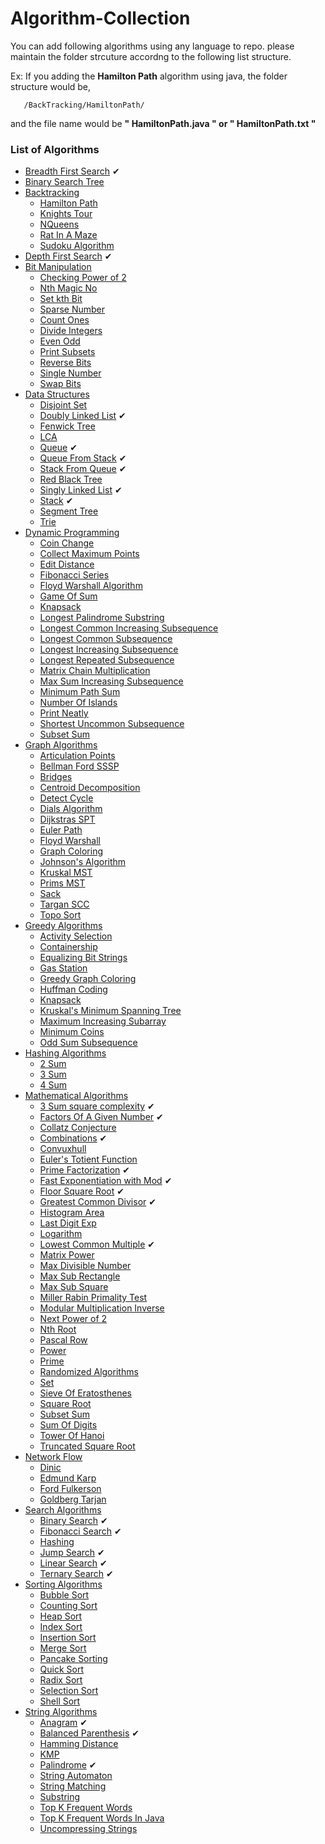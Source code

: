 # Algorithm-Collection
You can add following algorithms using any language to repo. please maintain the folder strcuture accordng to the following list structure.

Ex: If you adding the **Hamilton Path** algorithm using java, the folder structure would be,
    
 ```
    /BackTracking/HamiltonPath/
```

and the file name would be **" HamiltonPath.java " or " HamiltonPath.txt "**

### List of Algorithms 

* [Breadth First Search](/BFS) ✔
* [Binary Search Tree](/BST)
* [Backtracking](/BackTracking)
   * [Hamilton Path](/BackTracking/Hamilton%20Path)
   * [Knights Tour](/BackTracking/KnightsTour)
   * [NQueens](/BackTracking/NQueens)
   * [Rat In A Maze](/BackTracking/RatInAMaze)
   * [Sudoku Algorithm](/BackTracking/SudokuAlgorithm)
* [Depth First Search](/DFS) ✔
* [Bit Manipulation](/BitManipulation)
   * [Checking Power of 2](/BitManipulation/Checking_power_of_2)
   * [Nth Magic No](/BitManipulation/Nth_magic_number)
   * [Set kth Bit](/BitManipulation/Set_kth_bit)
   * [Sparse Number](/BitManipulation/Sparse_number)
   * [Count Ones](/BitManipulation/count_ones)
   * [Divide Integers](/BitManipulation/divide_integers)
   * [Even Odd](/BitManipulation/even_odd)
   * [Print Subsets](/BitManipulation/print_subsets)
   * [Reverse Bits](/BitManipulation/reverse_bits)
   * [Single Number](/BitManipulation/single_number)
   * [Swap Bits](/BitManipulation/swap_bits)
* [Data Structures](/Data%20Structures)
   * [Disjoint Set](/Data%20Structures/disjointset)
   * [Doubly Linked List](/Data%20Structures/DoublyLinkedList) ✔
   * [Fenwick Tree](/Data%20Structures/Fenwick_tree)
   * [LCA](/Data%20Structures/LCA)
   * [Queue](/Data%20Structures/Queue) ✔
   * [Queue From Stack](/Data%20Structures/QueueFromStack) ✔
   * [Stack From Queue](/Data%20Structures/StackFromQueue) ✔
   * [Red Black Tree](/Data%20Structures/Red%20Black%20Tree)
   * [Singly Linked List](/Data%20Structures/SinglyLinkedList) ✔
   * [Stack](/Data%20Structures/Stack) ✔
   * [Segment Tree](/Data%20Structures/Segment%20Tree)
   * [Trie](/Data%20Structures/Trie)
* [Dynamic Programming](/DP)
   * [Coin Change](/DP/Coin%20Change%20Problem)
   * [Collect Maximum Points](/DP/Collect_Max_Points)
   * [Edit Distance](/DP/EditDistance)
   * [Fibonacci Series](/DP/Fibonacci)
   * [Floyd Warshall Algorithm](/DP/Floyd%20Warshall%20Algorithm)
   * [Game Of Sum](/DP/game_of_sum)
   * [Knapsack](/DP/Knapsack)
   * [Longest Palindrome Substring](/DP/Longest%20Palindrome%20Substring)
   * [Longest Common Increasing Subsequence](/DP/LCIS)
   * [Longest Common Subsequence](/DP/LongestCommonSubsequence)
   * [Longest Increasing Subsequence](/DP/LongestIncreasingSubsequence)
   * [Longest Repeated Subsequence](/DP/Longest%20Repeated%20Subsequence)
   * [Matrix Chain Multiplication](/DP/MatrixChain_multiplication)
   * [Max Sum Increasing Subsequence](/DP/Maximum%20Sum%20Increasing%20Subsequence)
   * [Minimum Path Sum](/DP/MinimumPathSum)
   * [Number Of Islands](/DP/NumberOfIslands)
   * [Print Neatly](/DP/PrintNeatly)
   * [Shortest Uncommon Subsequence](/DP/ShortestUncommonSubsequence)
   * [Subset Sum](/DP/subset%20sum%20problem)
* [Graph Algorithms](/Graph)
   * [Articulation Points](/Graph/Articulation_points)
   * [Bellman Ford SSSP](/Graph/BellmanFordSSSP)
   * [Bridges](/Graph/bridges)
   * [Centroid Decomposition](/Graph/Centroid%20Decomposition)
   * [Detect Cycle](/Graph/Detect_Cycle)
   * [Dials Algorithm](/Graph/DialsAlgorithm)
   * [Dijkstras SPT](/Graph/DijkstrasSPT)
   * [Euler Path](/Graph/EulerPath)
   * [Floyd Warshall](/Graph/FloydWarshall)
   * [Graph Coloring](/Graph/Graph_m_Coloring)
   * [Johnson's Algorithm](/Graph/Johnson'sAlgorithm)
   * [Kruskal MST](/Graph/KruskalsMST)
   * [Prims MST](/Graph/PrimsMST)
   * [Sack](/Graph/Sack)
   * [Targan SCC](/Graph/TarganSCC)
   * [Topo Sort](/Graph/TopoSort)
* [Greedy Algorithms](/Greedy)
   * [Activity Selection](/Greedy/ActivitySelection)
   * [Containership](/Greedy/ContainerShip)
   * [Equalizing Bit Strings](/Greedy/EqualizingBitStrings)
   * [Gas Station](/Greedy/Gas%20Station)
   * [Greedy Graph Coloring](/Greedy/Greedy_Graph_Coloring)
   * [Huffman Coding](/Greedy/Huffman%20coding)
   * [Knapsack](/Greedy/Knapsack)
   * [Kruskal's Minimum Spanning Tree](/Greedy/Kruskal’sMinimumSpanningTree)
   * [Maximum Increasing Subarray](/Greedy/MaximumIncreasingSubarray)
   * [Minimum Coins](/Greedy/MinimumCoins)
   * [Odd Sum Subsequence](/Greedy/OddSumSubsequence)
* [Hashing Algorithms](/Hashing)
   * [2 Sum](/Hashing/2_Sum)
   * [3 Sum](/Hashing/3_Sum)
   * [4 Sum](/Hashing/4_Sum)
* [Mathematical Algorithms](/Math)
   * [3 Sum square complexity](/Math/3_Sum) ✔
   * [Factors Of A Given Number](/Math/NumberFactors) ✔
   * [Collatz Conjecture](/Math/collatz_conjecture)
   * [Combinations](/Math/Combinations) ✔
   * [Convuxhull](/Math/convuxhull)
   * [Euler's Totient Function](/Math/eulers_totient_function)
   * [Prime Factorization](/Math/PrimeFactorization) ✔
   * [Fast Exponentiation with Mod](/Math/FastExponentiation) ✔
   * [Floor Square Root](/Math/FloorSqrt) ✔
   * [Greatest Common Divisor](/Math/GCD) ✔
   * [Histogram Area](/Math/histogram_area)
   * [Last Digit Exp](/Math/last_digit_exp)
   * [Logarithm](/Math/log)
   * [Lowest Common Multiple](/Math/LCM) ✔
   * [Matrix Power](/Math/Matrix_Power)
   * [Max Divisible Number](/Math/max_divisible_num)
   * [Max Sub Rectangle](/Math/max_sub_rectangle)
   * [Max Sub Square](/Math/Max_Sub_Square)
   * [Miller Rabin Primality Test](/Math/miller_rabin_primality_test)
   * [Modular Multiplication Inverse](/Math/modular_multiplicative_inverse)
   * [Next Power of 2](/Math/NextPow2)
   * [Nth Root](/Math/nthRoot)
   * [Pascal Row](/Math/pascal_row)
   * [Power](/Math/Power)
   * [Prime](/Math/Prime)
   * [Randomized Algorithms](/Math/Randomized%20algorithms)
   * [Set](/Math/Set)
   * [Sieve Of Eratosthenes](/Math/sieve_of_eratosthenes)
   * [Square Root](/Math/squareroot)
   * [Subset Sum](/Math/subset_sum)
   * [Sum Of Digits](/Math/sum_of_digits)
   * [Tower Of Hanoi](/Math/TowerofHanoi)
   * [Truncated Square Root](/Math/truncated_square_root)
* [Network Flow](/NetworkFlow)
   * [Dinic](/NetworkFlow/Dinic)
   * [Edmund Karp](/NetworkFlow/EdmundKarp)
   * [Ford Fulkerson](/NetworkFlow/FordFulkerson)
   * [Goldberg Tarjan](/NetworkFlow/GoldbergTarjan)
* [Search Algorithms](/Search)
   * [Binary Search](/Search/BinarySearch) ✔
   * [Fibonacci Search](/Search/FibonacciSearch) ✔
   * [Hashing](/Search/hashing)
   * [Jump Search](/Search/JumpSearch) ✔
   * [Linear Search](/Search/LinearSearch) ✔
   * [Ternary Search](/Search/TernarySearch) ✔
* [Sorting Algorithms](/Sorting)
   * [Bubble Sort](/Sorting/bubble%20sort)
   * [Counting Sort](/Sorting/CountingSort)
   * [Heap Sort](/Sorting/HeapSort)
   * [Index Sort](/Sorting/IndexSort)
   * [Insertion Sort](/Sorting/InsertionSort)
   * [Merge Sort](/Sorting/MergeSort)
   * [Pancake Sorting](/Sorting/Pancake%20sorting)
   * [Quick Sort](/Sorting/QuickSort)
   * [Radix Sort](/Sorting/RadixSort)
   * [Selection Sort](/Sorting/SelectionSort)
   * [Shell Sort](/Sorting/ShellSort)
* [String Algorithms](/String)
   * [Anagram](/String/Anagram) ✔
   * [Balanced Parenthesis](/String/Balanced%20Parenthesis) ✔
   * [Hamming Distance](/String/Hamming%20distance)
   * [KMP](/String/KMP)
   * [Palindrome](/String/Palindrome) ✔
   * [String Automaton](/String/String%20Automaton)
   * [String Matching](/String/String%20Matching)
   * [Substring](/String/Substring)
   * [Top K Frequent Words](/String/Top_K_Frequent_Words)
   * [Top K Frequent Words In Java](/String/top_k_frequent_words_in_java)
   * [Uncompressing Strings](/String/Uncompressing_Strings)
